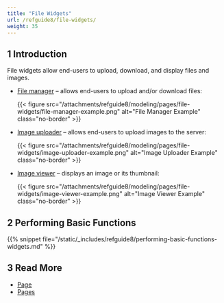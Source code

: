 ```yaml
---
title: "File Widgets"
url: /refguide8/file-widgets/
weight: 35
---
```


## 1 Introduction

File widgets allow end-users to upload, download, and display files and images. 

* [File manager](/refguide8/file-manager/) – allows end-users to upload and/or download files:

    {{< figure src="/attachments/refguide8/modeling/pages/file-widgets/file-manager-example.png" alt="File Manager Example" class="no-border" >}}

* [Image uploader](/refguide8/image-uploader/) – allows end-users to upload images to the server:

    {{< figure src="/attachments/refguide8/modeling/pages/file-widgets/image-uploader-example.png" alt="Image Uploader Example" class="no-border" >}}

* [Image viewer](/refguide8/image-viewer/) – displays an image or its thumbnail:

    {{< figure src="/attachments/refguide8/modeling/pages/file-widgets/image-viewer-example.png" alt="Image Viewer Example" class="no-border" >}}

## 2 Performing Basic Functions

{{% snippet file="/static/_includes/refguide8/performing-basic-functions-widgets.md" %}}

## 3 Read More

* [Page](/refguide8/page/)
* [Pages](/refguide8/pages/)
